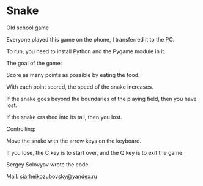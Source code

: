 # Snake
Old school game

Everyone played this game on the phone, I transferred it to the PC.

To run, you need to install Python and the Pygame module in it.

The goal of the game:

Score as many points as possible by eating the food.

With each point scored, the speed of the snake increases.

If the snake goes beyond the boundaries of the playing field, then you have lost.

If the snake crashed into its tail, then you lost.

Controlling:

Move the snake with the arrow keys on the keyboard.

If you lose, the C key is to start over, and the Q key is to exit the game.

Sergey Solovyov wrote the code.

Mail: siarheikozubovsky@yandex.ru
